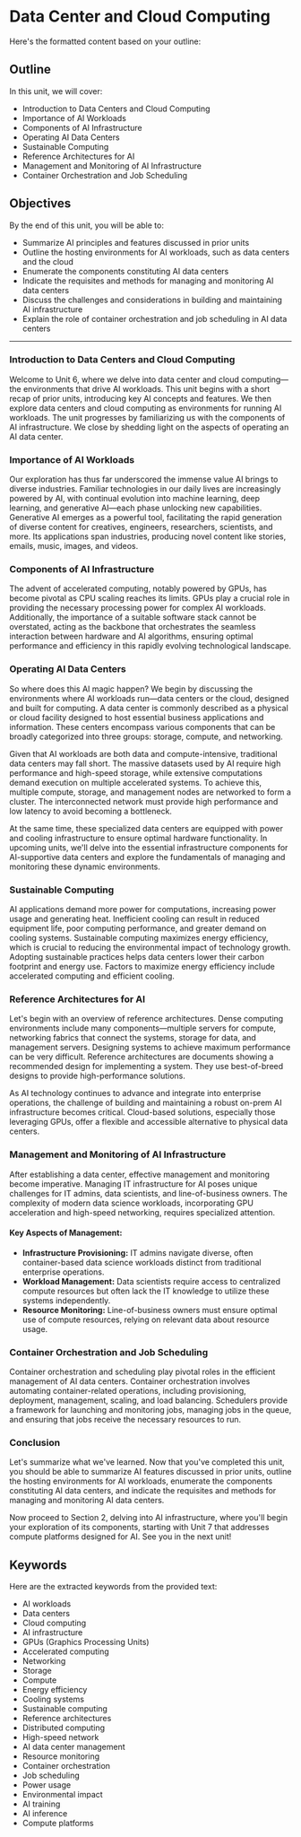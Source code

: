# Data Center and Cloud Computing

Here's the formatted content based on your outline:

## Outline
In this unit, we will cover:
- Introduction to Data Centers and Cloud Computing
- Importance of AI Workloads
- Components of AI Infrastructure
- Operating AI Data Centers
- Sustainable Computing
- Reference Architectures for AI
- Management and Monitoring of AI Infrastructure
- Container Orchestration and Job Scheduling

## Objectives
By the end of this unit, you will be able to:
- Summarize AI principles and features discussed in prior units
- Outline the hosting environments for AI workloads, such as data centers and the cloud
- Enumerate the components constituting AI data centers
- Indicate the requisites and methods for managing and monitoring AI data centers
- Discuss the challenges and considerations in building and maintaining AI infrastructure
- Explain the role of container orchestration and job scheduling in AI data centers

---

### Introduction to Data Centers and Cloud Computing
Welcome to Unit 6, where we delve into data center and cloud computing—the environments that drive AI workloads. This unit begins with a short recap of prior units, introducing key AI concepts and features. We then explore data centers and cloud computing as environments for running AI workloads. The unit progresses by familiarizing us with the components of AI infrastructure. We close by shedding light on the aspects of operating an AI data center.

### Importance of AI Workloads
Our exploration has thus far underscored the immense value AI brings to diverse industries. Familiar technologies in our daily lives are increasingly powered by AI, with continual evolution into machine learning, deep learning, and generative AI—each phase unlocking new capabilities. Generative AI emerges as a powerful tool, facilitating the rapid generation of diverse content for creatives, engineers, researchers, scientists, and more. Its applications span industries, producing novel content like stories, emails, music, images, and videos.

### Components of AI Infrastructure
The advent of accelerated computing, notably powered by GPUs, has become pivotal as CPU scaling reaches its limits. GPUs play a crucial role in providing the necessary processing power for complex AI workloads. Additionally, the importance of a suitable software stack cannot be overstated, acting as the backbone that orchestrates the seamless interaction between hardware and AI algorithms, ensuring optimal performance and efficiency in this rapidly evolving technological landscape.

### Operating AI Data Centers
So where does this AI magic happen? We begin by discussing the environments where AI workloads run—data centers or the cloud, designed and built for computing. A data center is commonly described as a physical or cloud facility designed to host essential business applications and information. These centers encompass various components that can be broadly categorized into three groups: storage, compute, and networking.

Given that AI workloads are both data and compute-intensive, traditional data centers may fall short. The massive datasets used by AI require high performance and high-speed storage, while extensive computations demand execution on multiple accelerated systems. To achieve this, multiple compute, storage, and management nodes are networked to form a cluster. The interconnected network must provide high performance and low latency to avoid becoming a bottleneck.

At the same time, these specialized data centers are equipped with power and cooling infrastructure to ensure optimal hardware functionality. In upcoming units, we'll delve into the essential infrastructure components for AI-supportive data centers and explore the fundamentals of managing and monitoring these dynamic environments.

### Sustainable Computing
AI applications demand more power for computations, increasing power usage and generating heat. Inefficient cooling can result in reduced equipment life, poor computing performance, and greater demand on cooling systems. Sustainable computing maximizes energy efficiency, which is crucial to reducing the environmental impact of technology growth. Adopting sustainable practices helps data centers lower their carbon footprint and energy use. Factors to maximize energy efficiency include accelerated computing and efficient cooling.

### Reference Architectures for AI
Let's begin with an overview of reference architectures. Dense computing environments include many components—multiple servers for compute, networking fabrics that connect the systems, storage for data, and management servers. Designing systems to achieve maximum performance can be very difficult. Reference architectures are documents showing a recommended design for implementing a system. They use best-of-breed designs to provide high-performance solutions.

As AI technology continues to advance and integrate into enterprise operations, the challenge of building and maintaining a robust on-prem AI infrastructure becomes critical. Cloud-based solutions, especially those leveraging GPUs, offer a flexible and accessible alternative to physical data centers.

### Management and Monitoring of AI Infrastructure
After establishing a data center, effective management and monitoring become imperative. Managing IT infrastructure for AI poses unique challenges for IT admins, data scientists, and line-of-business owners. The complexity of modern data science workloads, incorporating GPU acceleration and high-speed networking, requires specialized attention.

#### Key Aspects of Management:
- **Infrastructure Provisioning:** IT admins navigate diverse, often container-based data science workloads distinct from traditional enterprise operations.
- **Workload Management:** Data scientists require access to centralized compute resources but often lack the IT knowledge to utilize these systems independently.
- **Resource Monitoring:** Line-of-business owners must ensure optimal use of compute resources, relying on relevant data about resource usage.

### Container Orchestration and Job Scheduling
Container orchestration and scheduling play pivotal roles in the efficient management of AI data centers. Container orchestration involves automating container-related operations, including provisioning, deployment, management, scaling, and load balancing. Schedulers provide a framework for launching and monitoring jobs, managing jobs in the queue, and ensuring that jobs receive the necessary resources to run.

### Conclusion
Let's summarize what we've learned. Now that you've completed this unit, you should be able to summarize AI features discussed in prior units, outline the hosting environments for AI workloads, enumerate the components constituting AI data centers, and indicate the requisites and methods for managing and monitoring AI data centers. 

Now proceed to Section 2, delving into AI infrastructure, where you'll begin your exploration of its components, starting with Unit 7 that addresses compute platforms designed for AI. See you in the next unit!

## Keywords
Here are the extracted keywords from the provided text:

- AI workloads
- Data centers
- Cloud computing
- AI infrastructure
- GPUs (Graphics Processing Units)
- Accelerated computing
- Networking
- Storage
- Compute
- Energy efficiency
- Cooling systems
- Sustainable computing
- Reference architectures
- Distributed computing
- High-speed network
- AI data center management
- Resource monitoring
- Container orchestration
- Job scheduling
- Power usage
- Environmental impact
- AI training
- AI inference
- Compute platforms